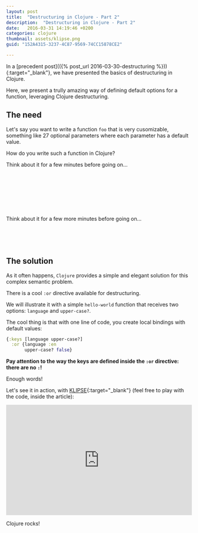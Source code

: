```yaml
---
layout: post
title:  "Destructuring in Clojure - Part 2"
description:  "Destructuring in Clojure - Part 2"
date:   2016-03-31 14:19:46 +0200
categories: clojure
thumbnail: assets/klipse.png
guid: "152A4315-3237-4C87-9569-74CC15878CE2"

---
```


In a [precedent post](({% post_url 2016-03-30-destructuring %})){:target="_blank"}, we have presented the basics of destructuring in Clojure.

Here, we present a trully amazing way of defining default options for a function, leveraging Clojure destructuring.

## The need

Let's say you want to write a function `foo` that is very cusomizable, something like 27 optional parameters where each parameter has a default value.

How do you write such a function in Clojure?

Think about it for a few minutes before going on... 

<br/>  
<br/>  
<br/>  
<br/>  
<br/>  
<br/>  

Think about it for a few more minutes before going on... 

<br/>  
<br/>  
<br/>  

## The solution

As it often happens, `Clojure` provides a simple and elegant solution for this complex semantic problem.

There is a cool `:or` directive available for destructuring.

We will illustrate it with a simple `hello-world` function that receives two options: `language` and `upper-case?`.

The cool thing is that with one line of code, you create local bindings with default values:

~~~ clojure
{:keys [language upper-case?] 
  :or {language :en
       upper-case? false}
~~~
**Pay attention to the way the keys are defined inside the `:or` directive: there are no `:`!**


Enough words!

Let's see it in action, with [KLIPSE][app-url]{:target="_blank"} (feel free to play with the code, inside the article):

<iframe frameborder="0" width="100%" height="300px"
    src= 
    "http://app.klipse.tech/?eval_only=1&cljs_in=(defn%20hello-world%20%5B%26%20%7B%3Akeys%20%5Blanguage%20upper-case%3F%5D%20%0A%20%20%20%20%20%20%20%20%20%20%20%20%20%20%20%20%20%20%20%20%20%20%3Aor%20%7Blanguage%20%3Aen%0A%20%20%20%20%20%20%20%20%20%20%20%20%20%20%20%20%20%20%20%20%20%20%20%20%20%20%20upper-case%3F%20false%7D%7D%5D%0A%0A%20%20(let%20%5Bgreeting%20(case%20language%0A%20%20%20%20%20%20%20%20%20%20%20%20%20%20%20%20%20%20%20%3Afr%20%22bonjour%20monde%22%0A%20%20%20%20%20%20%20%20%20%20%20%20%20%20%20%20%20%20%20%3Aen%20%22hello%20world%22)%5D%0A%20%20%20%20(if%20upper-case%3F%0A%20%20%20%20%20%20(clojure.string%2Fupper-case%20greeting)%0A%20%20%20%20%20%20greeting)))%0A%0A%0A%5B(hello-world)%0A%20(hello-world%20%3Alanguage%20%3Afr)%0A%20(hello-world%20%3Aupper-case%3F%20true)%5D%0A">
</iframe>


Clojure rocks!

[app-url]: http://app.klipse.tech

